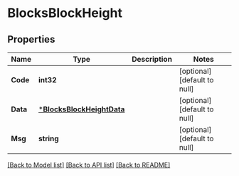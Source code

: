 # BlocksBlockHeight

## Properties
Name | Type | Description | Notes
------------ | ------------- | ------------- | -------------
**Code** | **int32** |  | [optional] [default to null]
**Data** | [***BlocksBlockHeightData**](blocks.BlockHeightData.md) |  | [optional] [default to null]
**Msg** | **string** |  | [optional] [default to null]

[[Back to Model list]](../README.md#documentation-for-models) [[Back to API list]](../README.md#documentation-for-api-endpoints) [[Back to README]](../README.md)


